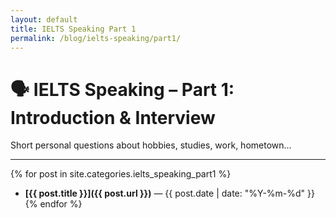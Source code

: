 ```yaml
---
layout: default
title: IELTS Speaking Part 1
permalink: /blog/ielts-speaking/part1/
---
```


# 🗣️ IELTS Speaking – Part 1: Introduction & Interview

Short personal questions about hobbies, studies, work, hometown...

---

{% for post in site.categories.ielts_speaking_part1 %}
- **[{{ post.title }}]({{ post.url }})** — {{ post.date | date: "%Y-%m-%d" }}
{% endfor %}

